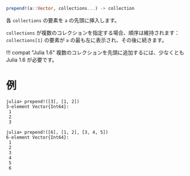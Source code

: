```julia
prepend!(a::Vector, collections...) -> collection
```

各 `collections` の要素を `a` の先頭に挿入します。

`collections` が複数のコレクションを指定する場合、順序は維持されます： `collections[1]` の要素が `a` の最も左に表示され、その後に続きます。

!!! compat "Julia 1.6"
    複数のコレクションを先頭に追加するには、少なくとも Julia 1.6 が必要です。


# 例

```jldoctest
julia> prepend!([3], [1, 2])
3-element Vector{Int64}:
 1
 2
 3

julia> prepend!([6], [1, 2], [3, 4, 5])
6-element Vector{Int64}:
 1
 2
 3
 4
 5
 6
```
